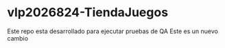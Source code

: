 # vlp2026824-TiendaJuegos
Este repo esta desarrollado para ejecutar pruebas de QA
Este es un nuevo cambio